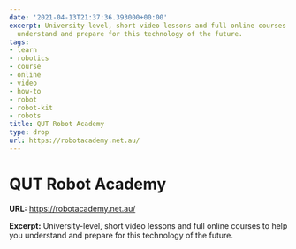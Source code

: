 ```yaml
---
date: '2021-04-13T21:37:36.393000+00:00'
excerpt: University-level, short video lessons and full online courses to help you
  understand and prepare for this technology of the future.
tags:
- learn
- robotics
- course
- online
- video
- how-to
- robot
- robot-kit
- robots
title: QUT Robot Academy
type: drop
url: https://robotacademy.net.au/
---
```


# QUT Robot Academy

**URL:** https://robotacademy.net.au/

**Excerpt:** University-level, short video lessons and full online courses to help you understand and prepare for this technology of the future.
